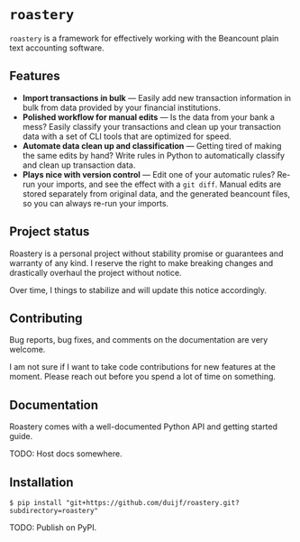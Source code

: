 # `roastery`

`roastery` is a framework for effectively working with the Beancount plain text
accounting software.

## Features

- **Import transactions in bulk** &mdash; Easily add new transaction
  information in bulk from data provided by your financial institutions.
- **Polished workflow for manual edits** &mdash; Is the data from your bank a
  mess? Easily classify your transactions and clean up your transaction data
  with a set of CLI tools that are optimized for speed.
- **Automate data clean up and classification** &mdash; Getting tired of making
  the same edits by hand? Write rules in Python to automatically classify and
  clean up transaction data.
- **Plays nice with version control** &mdash; Edit one of your automatic rules?
  Re-run your imports, and see the effect with a `git diff`. Manual edits are
  stored separately from original data, and the generated beancount files, so
  you can always re-run your imports.

## Project status

Roastery is a personal project without stability promise or guarantees and
warranty of any kind. I reserve the right to make breaking changes and
drastically overhaul the project without notice.

Over time, I things to stabilize and will update this notice accordingly.

<!-- end-include-doc-landing -->

## Contributing

Bug reports, bug fixes, and comments on the documentation are very welcome.

I am not sure if I want to take code contributions for new features at the
moment. Please reach out before you spend a lot of time on something.

## Documentation

Roastery comes with a well-documented Python API and getting started guide.

TODO: Host docs somewhere.

## Installation

```
$ pip install "git+https://github.com/duijf/roastery.git?subdirectory=roastery"
```

TODO: Publish on PyPI.
